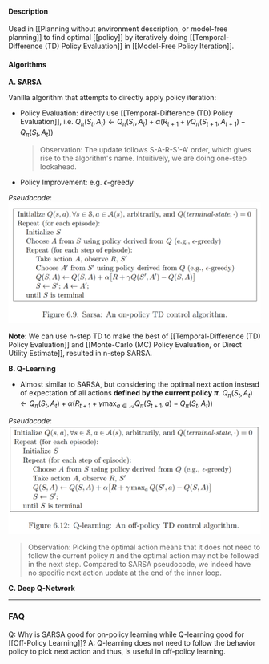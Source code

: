 #### Description
Used in [[Planning without environment description, or model-free planning]] to find optimal [[policy]] by iteratively doing [[Temporal-Difference (TD) Policy Evaluation]] in [[Model-Free Policy Iteration]].

#### Algorithms
 
**A. SARSA**

Vanilla algorithm that attempts to directly apply policy iteration:
- Policy Evaluation: directly use [[Temporal-Difference (TD) Policy Evaluation]], i.e.
	$Q_\pi(S_t, A_t) \leftarrow Q_\pi(S_t, A_t) + \alpha(R_{t+1} + \gamma Q_\pi(S_{t+1}, A_{t+1}) - Q_\pi(S_t, A_t))$
	
	> Observation: The update follows S-A-R-S'-A' order, which gives rise to the algorithm's name. Intuitively, we are doing one-step lookahead.
- Policy Improvement: e.g. $\epsilon$-greedy

*Pseudocode*:
![400](../resources/SARSA.png)

**Note**: We can use n-step TD to make the best of [[Temporal-Difference (TD) Policy Evaluation]] and [[Monte-Carlo (MC) Policy Evaluation, or Direct Utility Estimate]], resulted in n-step SARSA.

**B. Q-Learning**

- Almost similar to SARSA, but considering the optimal next action instead of expectation of all actions **defined by the current policy $\pi$**.
	$Q_\pi(S_t, A_t) \leftarrow Q_\pi(S_t, A_t) + \alpha(R_{t+1} + \gamma \max_{a \in \mathcal{A}} Q_\pi(S_{t+1}, a) - Q_\pi(S_t, A_t))$

*Pseudocode*:
![400](../resources/Qlearning.png)

> Observation: Picking the optimal action means that it does not need to follow the current policy $\pi$ and the optimal action may not be followed in the next step. Compared to SARSA pseudocode, we indeed have no specific next action update at the end of the inner loop.

**C. Deep Q-Network**


---
### FAQ

Q: Why is SARSA good for on-policy learning while Q-learning good for [[Off-Policy Learning]]?
A: Q-learning does not need to follow the behavior policy to pick next action and thus, is useful in off-policy learning.